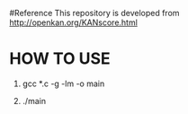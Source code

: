 #Reference
This repository is developed from http://openkan.org/KANscore.html


# HOW TO USE

1. gcc *.c -g -lm -o main 

2. ./main 
